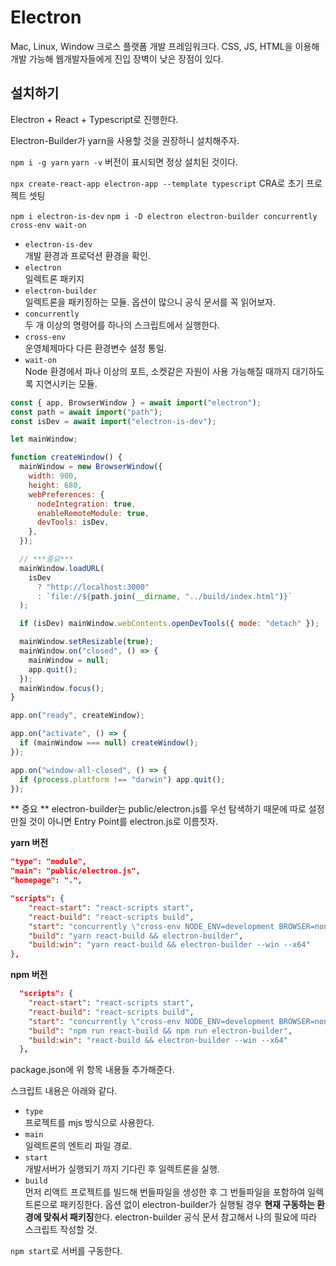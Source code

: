 # Electron

Mac, Linux, Window 크로스 플랫폼 개발 프레임워크다.
CSS, JS, HTML을 이용해 개발 가능해 웹개발자들에게 진입 장벽이 낮은 장점이 있다.


## 설치하기

Electron + React + Typescript로 진행한다.

Electron-Builder가 yarn을 사용할 것을 권장하니 설치해주자.

`npm i -g yarn`
`yarn -v`
버전이 표시되면 정상 설치된 것이다.

`npx create-react-app electron-app --template typescript`
CRA로 초기 프로젝트 셋팅

`npm i electron-is-dev`
`npm i -D electron electron-builder concurrently cross-env wait-on`

- `electron-is-dev`  
    개발 환경과 프로덕션 환경을 확인.
- `electron`  
    일렉트론 패키지
- `electron-builder`  
    일렉트론을 패키징하는 모듈. 옵션이 많으니 공식 문서를 꼭 읽어보자.
- `concurrently`  
    두 개 이상의 명령어를 하나의 스크립트에서 실행한다.
- `cross-env`  
    운영체제마다 다른 환경변수 설정 통일.
- `wait-on`  
    Node 환경에서 파나 이상의 포트, 소켓같은 자원이 사용 가능해질 때까지 대기하도록 지연시키는 모듈.

```js
const { app, BrowserWindow } = await import("electron");
const path = await import("path");
const isDev = await import("electron-is-dev");

let mainWindow;

function createWindow() {
  mainWindow = new BrowserWindow({
    width: 900,
    height: 680,
    webPreferences: {
      nodeIntegration: true,
      enableRemoteModule: true,
      devTools: isDev,
    },
  });

  // ***중요***
  mainWindow.loadURL(
    isDev
      ? "http://localhost:3000"
      : `file://${path.join(__dirname, "../build/index.html")}`
  );

  if (isDev) mainWindow.webContents.openDevTools({ mode: "detach" });

  mainWindow.setResizable(true);
  mainWindow.on("closed", () => {
    mainWindow = null;
    app.quit();
  });
  mainWindow.focus();
}

app.on("ready", createWindow);

app.on("activate", () => {
  if (mainWindow === null) createWindow();
});

app.on("window-all-closed", () => {
  if (process.platform !== "darwin") app.quit();
});
```

** 중요 **
electron-builder는 public/electron.js를 우선 탐색하기 때문에 따로 설정 만질 것이 아니면 Entry Point를 electron.js로 이름짓자.


**yarn 버전**
```json
"type": "module",
"main": "public/electron.js",
"homepage": ".",

"scripts": {
    "react-start": "react-scripts start",
    "react-build": "react-scripts build",
    "start": "concurrently \"cross-env NODE_ENV=development BROWSER=none yarn react-start\" \"wait-on http://localhost:3000 && electron .\"",
    "build": "yarn react-build && electron-builder",
    "build:win": "yarn react-build && electron-builder --win --x64"
},
```

**npm 버전**
```json
  "scripts": {
    "react-start": "react-scripts start",
    "react-build": "react-scripts build",
    "start": "concurrently \"cross-env NODE_ENV=development BROWSER=none npm run react-start\" \"wait-on http://localhost:3000 && electron .\"",
    "build": "npm run react-build && npm run electron-builder",
    "build:win": "react-build && electron-builder --win --x64"
  },
```
	
package.json에 위 항목 내용들 추가해준다.

스크립트 내용은 아래와 같다.

- `type`  
    프로젝트를 mjs 방식으로 사용한다.
- `main`  
    일렉트론의 엔트리 파일 경로.
- `start`  
    개발서버가 실행되기 까지 기다린 후 일렉트론을 실행.
- `build`  
    먼저 리액트 프로젝트를 빌드해 번들파일을 생성한 후 그 번들파일을 포함하여 일렉트론으로 패키징한다.
    옵션 없이 electron-builder가 실행될 경우 **현재 구동하는 환경에 맞춰서 패키징**한다.
    electron-builder 공식 문서 참고해서 나의 필요에 따라 스크립트 작성할 것.


`npm start`로 서버를 구동한다.